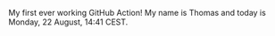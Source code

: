 My first ever working GitHub Action!
My name is Thomas and today is Monday, 22 August, 14:41 CEST. 
